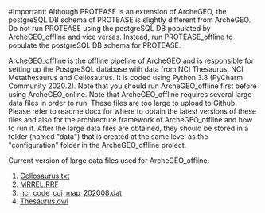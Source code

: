 #Important: Although PROTEASE is an extension of ArcheGEO, the postgreSQL DB schema of PROTEASE is slightly different from ArcheGEO. Do not run PROTEASE using the postgreSQL DB populated by ArcheGEO_offline and vice versas. Instead, run PROTEASE_offline to populate the postgreSQL DB schema for PROTEASE.

ArcheGEO_offline is the offline pipeline of ArcheGEO and is responsible for setting up the PostgreSQL database with data from NCI Thesaurus, NCI Metathesaurus and Cellosaurus. 
It is coded using Python 3.8 (PyCharm Community 2020.2). Note that you should run ArcheGEO_offline first before using ArcheGEO_online.
Note that ArcheGEO_offline requires several large data files in order to run. These files are too large to upload to Github. Please refer to readme.docx for where to obtain the latest versions of these files and also for the architecture framework of ArcheGEO_offline and how to run it. After the large data files are obtained, they should be stored in a folder (named "data") that is created at the same level as the "configuration" folder in the ArcheGEO_offline project.

Current version of large data files used for ArcheGEO_offline:
1) [Cellosaurus.txt](https://www.mediafire.com/file/v21zem5h0o3om9c/cellosaurus.txt/file)
2) [MRREL.RRF](https://www.mediafire.com/file/so8pqal1mz19cjv/MRREL.RRF/file)
3) [nci_code_cui_map_202008.dat](https://www.mediafire.com/file/vo6i93rxrxiqhy5/nci_code_cui_map_202008.dat/file)
4) [Thesaurus.owl](https://www.mediafire.com/file/w3tvmiax72mmbsg/Thesaurus.owl/file)

